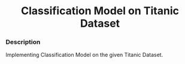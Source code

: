 <h1 align="center">Classification Model on Titanic Dataset</h1>

### Description
Implementing Classification Model on the given Titanic Dataset.
